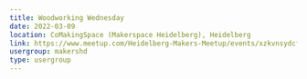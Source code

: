 ```yaml
---
title: Woodworking Wednesday
date: 2022-03-09
location: CoMakingSpace (Makerspace Heidelberg), Heidelberg
link: https://www.meetup.com/Heidelberg-Makers-Meetup/events/xzkvnsydcfbmb/
usergroup: makershd
type: usergroup
---
```

